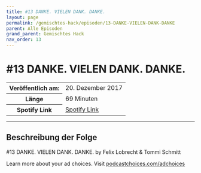```yaml
---
title: #13 DANKE. VIELEN DANK. DANKE.
layout: page
permalink: /gemischtes-hack/episoden/13-DANKE-VIELEN-DANK-DANKE
parent: Alle Episoden
grand_parent: Gemischtes Hack
nav_order: 13
---
```


# #13 DANKE. VIELEN DANK. DANKE.
<table class="resp-table dcf-table dcf-table-responsive dcf-table-bordered dcf-table-striped dcf-w-100%">
                    <tbody>
                        <tr>
                            <th scope="row">Veröffentlich am:</th>
                            <td data-label="Veröffentlich am:">20. Dezember 2017</td>
                        </tr>
                        <tr>
                            <th scope="row">Länge </th>
                            <td data-label="Länge ">69 Minuten</td>
                        </tr><tr>
                                <th scope="row">Spotify Link</th>
                                <td data-label="Spotify Link"><a href="https://open.spotify.com/episode/3pjGPt5rcEes55EFrQRQwE">Spotify Link</a></td>
                            </tr></tbody>
                </table>

***

## Beschreibung der Folge

<div>
<p>#13 DANKE. VIELEN DANK. DANKE. by Felix Lobrecht &amp; Tommi Schmitt</p><p> </p><p>Learn more about your ad choices. Visit <a href="https://podcastchoices.com/adchoices">podcastchoices.com/adchoices</a></p>  
</div>

